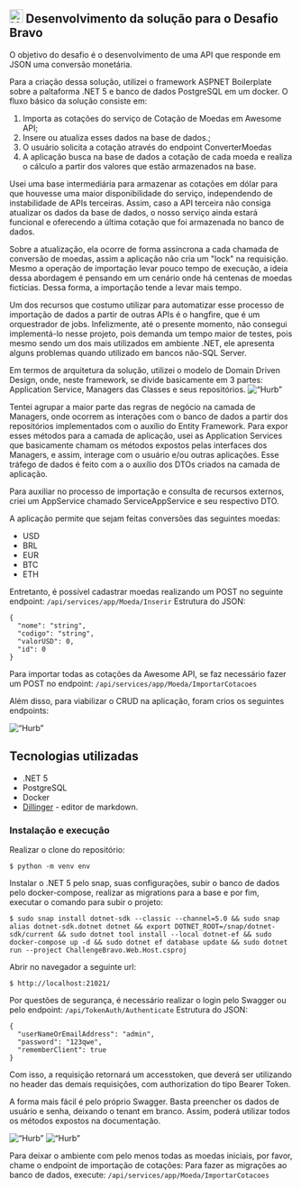 
## <img  src="https://avatars1.githubusercontent.com/u/7063040?v=4&s=200.jpg"  alt="Hurb"  width="24" /> Desenvolvimento da solução para o Desafio Bravo

O objetivo do desafio é o desenvolvimento de uma API que responde em JSON uma conversão monetária.

Para a criação dessa solução, utilizei o framework ASPNET Boilerplate sobre a paltaforma .NET 5 e banco de dados PostgreSQL em um docker.
O fluxo básico da solução consiste em:
1. Importa as cotações do serviço de Cotação de Moedas em Awesome API;
2. Insere ou atualiza esses dados na base de dados.;
3. O usuário solicita a cotação através do endpoint ConverterMoedas
4. A aplicação busca na base de dados a cotação de cada moeda e realiza o cálculo a partir dos valores que estão armazenados na base.

Usei uma base intermediária para armazenar as cotações em dólar para que houvesse uma maior disponibilidade do serviço, independendo de instabilidade de APIs terceiras. Assim, caso a API terceira não consiga atualizar os dados da base de dados, o nosso serviço ainda estará funcional e oferecendo a última cotação que foi armazenada no banco de dados.

Sobre a atualização, ela ocorre de forma assíncrona a cada chamada de conversão de moedas, assim a aplicação não cria um "lock" na requisição. Mesmo a operação de importação levar pouco tempo de execução, a ideia dessa abordagem é pensando em um cenário onde há centenas de moedas fictícias. Dessa forma, a importação tende a levar mais tempo.

Um dos recursos que costumo utilizar para automatizar esse processo de importação de dados a partir de outras APIs é o hangfire, que é um orquestrador de jobs. Infelizmente, até o presente momento, não consegui implementá-lo nesse projeto, pois demanda um tempo maior de testes, pois mesmo sendo um dos mais utilizados em ambiente .NET, ele apresenta alguns problemas quando utilizado em bancos não-SQL Server.

Em termos de arquitetura da solução, utilizei o modelo de Domain Driven Design, onde, neste framework, se divide basicamente em 3 partes: Application Service, Managers das Classes e seus repositórios.
<img src="https://raw.githubusercontent.com/mattvidal/challenge-bravo/main/img/abp-concerns.png" alt=“Hurb” width=“24” />

Tentei agrupar a maior parte das regras de negócio na camada de Managers, onde ocorrem as interações com o banco de dados a partir dos repositórios implementados com o auxílio do Entity Framework. Para expor esses métodos para a camada de aplicação, usei as Application Services que basicamente chamam os métodos expostos pelas interfaces dos Managers, e assim, interage com o usuário e/ou outras aplicações. Esse tráfego de dados é feito com a o auxílio dos DTOs criados na camada de aplicação.

Para auxiliar no processo de importação e consulta de recursos externos, criei um AppService chamado ServiceAppService e seu respectivo DTO.

A aplicação permite que sejam feitas conversões das seguintes moedas:
- USD
- BRL
- EUR
- BTC
- ETH
 

Entretanto, é possível cadastrar moedas realizando um POST no seguinte endpoint: `/api/services/app/Moeda/Inserir`
Estrutura do JSON:
```
{
  "nome": "string",
  "codigo": "string",
  "valorUSD": 0,
  "id": 0
}
```

Para importar todas as cotações da Awesome API, se faz necessário fazer um POST no endpoint: 
`/api/services/app/Moeda/ImportarCotacoes`

Além disso, para viabilizar o CRUD na aplicação, foram crios os seguintes endpoints:

<img src="https://raw.githubusercontent.com/mattvidal/challenge-bravo/main/img/swagger3.png" alt=“Hurb” width=“24” /> 

## Tecnologias utilizadas

  - .NET 5
  - PostgreSQL
  - Docker
  - [Dillinger](https://dillinger.io/) - editor de markdown.

### Instalação e execução

Realizar o clone do repositório:
```
$ python -m venv env
```
Instalar o .NET 5 pelo snap, suas configurações, subir o banco de dados pelo docker-compose, realizar as migrations para a base e por fim, executar o comando para subir o projeto:
```
$ sudo snap install dotnet-sdk --classic --channel=5.0 && sudo snap alias dotnet-sdk.dotnet dotnet && export DOTNET_ROOT=/snap/dotnet-sdk/current && sudo dotnet tool install --local dotnet-ef && sudo docker-compose up -d && sudo dotnet ef database update && sudo dotnet run --project ChallengeBravo.Web.Host.csproj
```
Abrir no navegador a seguinte url:
```
$ http://localhost:21021/
```
Por questões de segurança, é necessário realizar o login pelo Swagger ou pelo endpoint:
`/api/TokenAuth/Authenticate`
Estrutura do JSON:
```
{
  "userNameOrEmailAddress": "admin",
  "password": "123qwe",
  "rememberClient": true
}
```
Com isso, a requisição retornará um accesstoken, que deverá ser utilizando no header das demais requisições, com authorization do tipo Bearer Token.

A forma mais fácil é pelo próprio Swagger. Basta preencher os dados de usuário e senha, deixando o tenant em branco. Assim, poderá utilizar todos os métodos expostos na documentação.

<img src="https://raw.githubusercontent.com/mattvidal/challenge-bravo/main/img/swagger1.png" alt=“Hurb” width=“24” />

<img src="https://raw.githubusercontent.com/mattvidal/challenge-bravo/main/img/swagger2.png" alt=“Hurb” width=“24” />

Para deixar o ambiente com pelo menos todas as moedas iniciais, por favor, chame o endpoint de importação de cotações: 
Para fazer as migrações ao banco de dados, execute: `/api/services/app/Moeda/ImportarCotacoes`
